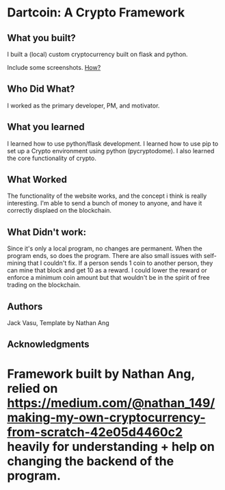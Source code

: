 # Dartcoin: A Crypto Framework


## What you built? 

I built a (local) custom cryptocurrency built on flask and python. 

Include some screenshots.
[How?](https://help.github.com/articles/about-readmes/#relative-links-and-image-paths-in-readme-files)

## Who Did What?

I worked as the primary developer, PM, and motivator.

## What you learned

I learned how to use python/flask development. I learned how to use pip to set up a Crypto environment using python (pycryptodome). I also learned the core functionality of crypto.

## What Worked

The functionality of the website works, and the concept i think is really interesting. I'm able to send a bunch of money to anyone, and have it correctly displaed on the blockchain.

## What Didn't work:

Since it's only a local program, no changes are permanent. When the program ends, so does the program. There are also small issues with self-mining that I couldn't fix. If a person sends 1 coin to another person, they can mine that block and get 10 as a reward. I could lower the reward or enforce a minimum coin amount but that wouldn't be in the spirit of free trading on the blockchain.

## Authors

Jack Vasu, Template by Nathan Ang

## Acknowledgments

Framework built by Nathan Ang, relied on https://medium.com/@nathan_149/making-my-own-cryptocurrency-from-scratch-42e05d4460c2 heavily for understanding + help on changing the backend of the program.
=======
